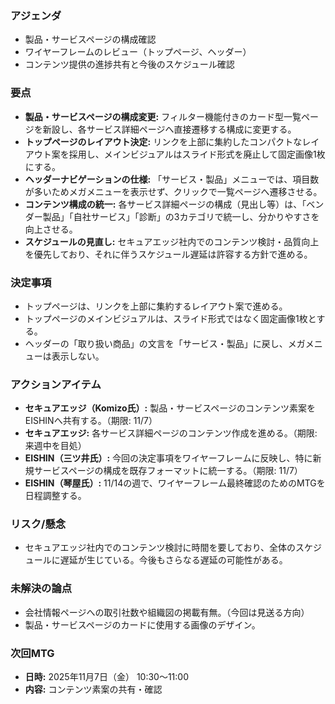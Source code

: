 ### アジェンダ
- 製品・サービスページの構成確認
- ワイヤーフレームのレビュー（トップページ、ヘッダー）
- コンテンツ提供の進捗共有と今後のスケジュール確認

### 要点
- **製品・サービスページの構成変更:** フィルター機能付きのカード型一覧ページを新設し、各サービス詳細ページへ直接遷移する構成に変更する。
- **トップページのレイアウト決定:** リンクを上部に集約したコンパクトなレイアウト案を採用し、メインビジュアルはスライド形式を廃止して固定画像1枚にする。
- **ヘッダーナビゲーションの仕様:** 「サービス・製品」メニューでは、項目数が多いためメガメニューを表示せず、クリックで一覧ページへ遷移させる。
- **コンテンツ構成の統一:** 各サービス詳細ページの構成（見出し等）は、「ベンダー製品」「自社サービス」「診断」の3カテゴリで統一し、分かりやすさを向上させる。
- **スケジュールの見直し:** セキュアエッジ社内でのコンテンツ検討・品質向上を優先しており、それに伴うスケジュール遅延は許容する方針で進める。

### 決定事項
- トップページは、リンクを上部に集約するレイアウト案で進める。
- トップページのメインビジュアルは、スライド形式ではなく固定画像1枚とする。
- ヘッダーの「取り扱い商品」の文言を「サービス・製品」に戻し、メガメニューは表示しない。

### アクションアイテム
- **セキュアエッジ（Komizo氏）:** 製品・サービスページのコンテンツ素案をEISHINへ共有する。（期限: 11/7）
- **セキュアエッジ:** 各サービス詳細ページのコンテンツ作成を進める。（期限: 来週中を目処）
- **EISHIN（三ツ井氏）:** 今回の決定事項をワイヤーフレームに反映し、特に新規サービスページの構成を既存フォーマットに統一する。（期限: 11/7）
- **EISHIN（琴屋氏）:** 11/14の週で、ワイヤーフレーム最終確認のためのMTGを日程調整する。

### リスク/懸念
- セキュアエッジ社内でのコンテンツ検討に時間を要しており、全体のスケジュールに遅延が生じている。今後もさらなる遅延の可能性がある。

### 未解決の論点
- 会社情報ページへの取引社数や組織図の掲載有無。（今回は見送る方向）
- 製品・サービスページのカードに使用する画像のデザイン。

### 次回MTG
- **日時:** 2025年11月7日（金） 10:30〜11:00
- **内容:** コンテンツ素案の共有・確認